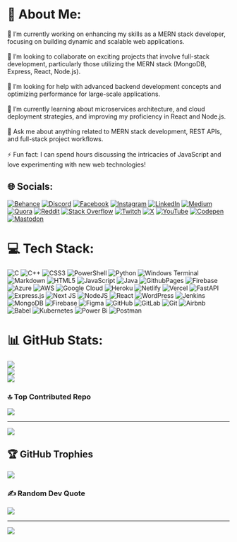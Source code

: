 # 💫 About Me:
🔭 I’m currently working on enhancing my skills as a MERN stack developer, focusing on building dynamic and scalable web applications.<br><br>👯 I’m looking to collaborate on exciting projects that involve full-stack development, particularly those utilizing the MERN stack (MongoDB, Express, React, Node.js).<br><br>🤝 I’m looking for help with advanced backend development concepts and optimizing performance for large-scale applications.<br><br>🌱 I’m currently learning about microservices architecture, and cloud deployment strategies, and improving my proficiency in React and Node.js.<br><br>💬 Ask me about anything related to MERN stack development, REST APIs, and full-stack project workflows.<br><br>⚡ Fun fact: I can spend hours discussing the intricacies of JavaScript and love experimenting with new web technologies!

## 🌐 Socials:
[![Behance](https://img.shields.io/badge/Behance-1769ff?logo=behance&logoColor=white)](https://behance.net/ovilashjalui) [![Discord](https://img.shields.io/badge/Discord-%237289DA.svg?logo=discord&logoColor=white)](https://discord.gg/jaluiovilash) [![Facebook](https://img.shields.io/badge/Facebook-%231877F2.svg?logo=Facebook&logoColor=white)](https://facebook.com/jaluiovilash) [![Instagram](https://img.shields.io/badge/Instagram-%23E4405F.svg?logo=Instagram&logoColor=white)](https://instagram.com/jaluiovilash) [![LinkedIn](https://img.shields.io/badge/LinkedIn-%230077B5.svg?logo=linkedin&logoColor=white)](https://linkedin.com/in/jaluiovilash) [![Medium](https://img.shields.io/badge/Medium-12100E?logo=medium&logoColor=white)](https://medium.com/@jaluiovilash) [![Quora](https://img.shields.io/badge/Quora-%23B92B27.svg?logo=Quora&logoColor=white)](https://quora.com/profile/jaluiovilash) [![Reddit](https://img.shields.io/badge/Reddit-%23FF4500.svg?logo=Reddit&logoColor=white)](https://reddit.com/user/jaluiovilash) [![Stack Overflow](https://img.shields.io/badge/-Stackoverflow-FE7A16?logo=stack-overflow&logoColor=white)](https://stackoverflow.com/users/21329912) [![Twitch](https://img.shields.io/badge/Twitch-%239146FF.svg?logo=Twitch&logoColor=white)](https://twitch.tv/jaluiovilash) [![X](https://img.shields.io/badge/X-black.svg?logo=X&logoColor=white)](https://x.com/jaluiovilash) [![YouTube](https://img.shields.io/badge/YouTube-%23FF0000.svg?logo=YouTube&logoColor=white)](https://youtube.com/@jaluiovilash) [![Codepen](https://img.shields.io/badge/Codepen-000000?style=for-the-badge&logo=codepen&logoColor=white)](https://codepen.io/jaluiovilash) [![Mastodon](https://img.shields.io/badge/-MASTODON-%232B90D9?style=for-the-badge&logo=mastodon&logoColor=white)](https://mastodon.social/@jaluiovilash) 

# 💻 Tech Stack:
![C](https://img.shields.io/badge/c-%2300599C.svg?style=for-the-badge&logo=c&logoColor=white) ![C++](https://img.shields.io/badge/c++-%2300599C.svg?style=for-the-badge&logo=c%2B%2B&logoColor=white) ![CSS3](https://img.shields.io/badge/css3-%231572B6.svg?style=for-the-badge&logo=css3&logoColor=white) ![PowerShell](https://img.shields.io/badge/PowerShell-%235391FE.svg?style=for-the-badge&logo=powershell&logoColor=white) ![Python](https://img.shields.io/badge/python-3670A0?style=for-the-badge&logo=python&logoColor=ffdd54) ![Windows Terminal](https://img.shields.io/badge/Windows%20Terminal-%234D4D4D.svg?style=for-the-badge&logo=windows-terminal&logoColor=white) ![Markdown](https://img.shields.io/badge/markdown-%23000000.svg?style=for-the-badge&logo=markdown&logoColor=white) ![HTML5](https://img.shields.io/badge/html5-%23E34F26.svg?style=for-the-badge&logo=html5&logoColor=white) ![JavaScript](https://img.shields.io/badge/javascript-%23323330.svg?style=for-the-badge&logo=javascript&logoColor=%23F7DF1E) ![Java](https://img.shields.io/badge/java-%23ED8B00.svg?style=for-the-badge&logo=openjdk&logoColor=white) ![GithubPages](https://img.shields.io/badge/github%20pages-121013?style=for-the-badge&logo=github&logoColor=white) ![Firebase](https://img.shields.io/badge/firebase-%23039BE5.svg?style=for-the-badge&logo=firebase) ![Azure](https://img.shields.io/badge/azure-%230072C6.svg?style=for-the-badge&logo=microsoftazure&logoColor=white) ![AWS](https://img.shields.io/badge/AWS-%23FF9900.svg?style=for-the-badge&logo=amazon-aws&logoColor=white) ![Google Cloud](https://img.shields.io/badge/GoogleCloud-%234285F4.svg?style=for-the-badge&logo=google-cloud&logoColor=white) ![Heroku](https://img.shields.io/badge/heroku-%23430098.svg?style=for-the-badge&logo=heroku&logoColor=white) ![Netlify](https://img.shields.io/badge/netlify-%23000000.svg?style=for-the-badge&logo=netlify&logoColor=#00C7B7) ![Vercel](https://img.shields.io/badge/vercel-%23000000.svg?style=for-the-badge&logo=vercel&logoColor=white) ![FastAPI](https://img.shields.io/badge/FastAPI-005571?style=for-the-badge&logo=fastapi) ![Express.js](https://img.shields.io/badge/express.js-%23404d59.svg?style=for-the-badge&logo=express&logoColor=%2361DAFB) ![Next JS](https://img.shields.io/badge/Next-black?style=for-the-badge&logo=next.js&logoColor=white) ![NodeJS](https://img.shields.io/badge/node.js-6DA55F?style=for-the-badge&logo=node.js&logoColor=white) ![React](https://img.shields.io/badge/react-%2320232a.svg?style=for-the-badge&logo=react&logoColor=%2361DAFB) ![WordPress](https://img.shields.io/badge/WordPress-%23117AC9.svg?style=for-the-badge&logo=WordPress&logoColor=white) ![Jenkins](https://img.shields.io/badge/jenkins-%232C5263.svg?style=for-the-badge&logo=jenkins&logoColor=white) ![MongoDB](https://img.shields.io/badge/MongoDB-%234ea94b.svg?style=for-the-badge&logo=mongodb&logoColor=white) ![Firebase](https://img.shields.io/badge/firebase-a08021?style=for-the-badge&logo=firebase&logoColor=ffcd34) ![Figma](https://img.shields.io/badge/figma-%23F24E1E.svg?style=for-the-badge&logo=figma&logoColor=white) ![GitHub](https://img.shields.io/badge/github-%23121011.svg?style=for-the-badge&logo=github&logoColor=white) ![GitLab](https://img.shields.io/badge/gitlab-%23181717.svg?style=for-the-badge&logo=gitlab&logoColor=white) ![Git](https://img.shields.io/badge/git-%23F05033.svg?style=for-the-badge&logo=git&logoColor=white) ![Airbnb](https://img.shields.io/badge/Airbnb-%23ff5a5f.svg?style=for-the-badge&logo=Airbnb&logoColor=white) ![Babel](https://img.shields.io/badge/Babel-F9DC3e?style=for-the-badge&logo=babel&logoColor=black) ![Kubernetes](https://img.shields.io/badge/kubernetes-%23326ce5.svg?style=for-the-badge&logo=kubernetes&logoColor=white) ![Power Bi](https://img.shields.io/badge/power_bi-F2C811?style=for-the-badge&logo=powerbi&logoColor=black) ![Postman](https://img.shields.io/badge/Postman-FF6C37?style=for-the-badge&logo=postman&logoColor=white)

# 📊 GitHub Stats:
![](https://github-readme-stats.vercel.app/api?username=jaluiovilash&theme=dark&hide_border=true&include_all_commits=false&count_private=false)<br/>
![](https://github-readme-streak-stats.herokuapp.com/?user=jaluiovilash&theme=dark&hide_border=true)<br/>
![](https://github-readme-stats.vercel.app/api/top-langs/?username=jaluiovilash&theme=dark&hide_border=true&include_all_commits=false&count_private=false&layout=compact)

### 🔝 Top Contributed Repo

![](https://github-contributor-stats.vercel.app/api?username=jaluiovilash&limit=5&theme=dark&combine_all_yearly_contributions=true)

---

[![](https://visitcount.itsvg.in/api?id=jaluiovilash&icon=2&color=0)](https://visitcount.itsvg.in)

## 🏆 GitHub Trophies
![](https://github-profile-trophy.vercel.app/?username=jaluiovilash&theme=radical&no-frame=false&no-bg=false&margin-w=4)

### ✍️ Random Dev Quote
![](https://quotes-github-readme.vercel.app/api?type=horizontal&theme=light)

---

[![](https://visitcount.itsvg.in/api?id=jaluiovilash&label=Profile%20Views&color=0&icon=0&pretty=false)](https://visitcount.itsvg.in)
